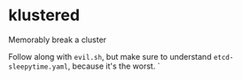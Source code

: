 # klustered
Memorably break a cluster

Follow along with `evil.sh`, but make sure to understand `etcd-sleepytime.yaml`, because it's the worst.
`
